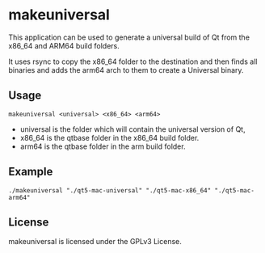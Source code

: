 # makeuniversal

This application can be used to generate a universal build of Qt from the x86_64 and ARM64 build folders.

It uses rsync to copy the x86_64 folder to the destination and then finds all binaries and adds the arm64 arch to them to create a Universal binary.

## Usage

```makeuniversal <universal> <x86_64> <arm64>```

* universal is the folder which will contain the universal version of Qt,
* x86_64 is the qtbase folder in the x86_64 build folder.
* arm64 is the qtbase folder in the arm build folder.

## Example

```./makeuniversal "./qt5-mac-universal" "./qt5-mac-x86_64" "./qt5-mac-arm64"```

## License

makeuniversal is licensed under the GPLv3 License.
